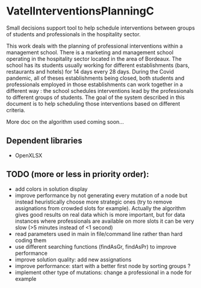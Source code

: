 # VatelInterventionsPlanningC

Small decisions support tool to help schedule interventions between groups of students and professionals in the hospitality sector.

This work deals with the planning of professional interventions within a management school. There is a marketing and management school operating in the hospitality sector located in the area of Bordeaux. The school has its students usually working for different establishments (bars, restaurants and hotels) for 14 days every 28 days. During the Covid pandemic, all of theses establishments being closed, both students and professionals employed in those establishments can work together in a different way : the school schedules interventions lead by the professionals to different groups of students. The goal of the system described in this document is to help scheduling those interventions based on different criteria.

More doc on the algorithm used coming soon...

## Dependent libraries
- OpenXLSX

## TODO (more or less in priority order):
- add colors in solution display
- improve performance by not generating every mutation of a node but instead heuristically choose more strategic ones (try to remove assignations from crowded slots for example). Actually the algorithm gives good results on real data which is more important, but for data instances where professionals are available on more slots it can be very slow (>5 minutes instead of <1 second)
- read parameters used in main in file/command line rather than hard coding them
- use different searching functions (findAsGr, findAsPr) to improve performance
- improve solution quality: add new assignations
- improve performance: start with a better first node by sorting groups ?
- implement other type of mutations: change a professional in a node for example